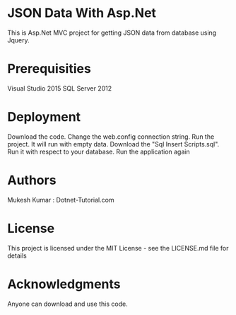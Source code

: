 # JSON Data With Asp.Net

This is Asp.Net MVC project for getting JSON data from database using Jquery.

# Prerequisities

Visual Studio 2015
SQL Server 2012


# Deployment

Download the code.
Change the web.config connection string.
Run the project.
It will run with empty data.
Download the "Sql Insert Scripts.sql".
Run it with respect to your database.
Run the application again

# Authors

Mukesh Kumar : Dotnet-Tutorial.com

# License

This project is licensed under the MIT License - see the LICENSE.md file for details

# Acknowledgments

Anyone can download and use this code.

